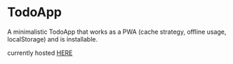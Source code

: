 # TodoApp

A minimalistic TodoApp that works as a PWA (cache strategy, offline usage, localStorage) and is installable.

currently hosted [HERE](https://dev01.grueninger-webdesign.ch/)
